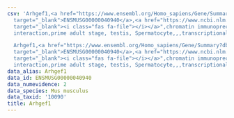 ```yaml
---
csv: 'Arhgef1,<a href="https://www.ensembl.org/Homo_sapiens/Gene/Summary?db=core;g=ENSMUSG00000040940"
  target="_blank">ENSMUSG00000040940</a>,<a href="https://www.ncbi.nlm.nih.gov/pubmed/25450459"
  target="_blank"><i class="fas fa-file"></i></a>",chromatin immunoprecipitation assay,direct
  interaction,prime adult stage, testis, Spermatocyte,,,transcriptional regulation,

  Arhgef1,<a href="https://www.ensembl.org/Homo_sapiens/Gene/Summary?db=core;g=ENSMUSG00000040940"
  target="_blank">ENSMUSG00000040940</a>,<a href="https://www.ncbi.nlm.nih.gov/pubmed/25450459"
  target="_blank"><i class="fas fa-file"></i></a>",chromatin immunoprecipitation assay,direct
  interaction,prime adult stage, testis, Spermatocyte,,,transcriptional regulation,'
data_alias: Arhgef1
data_id: ENSMUSG00000040940
data_numevidence: 2
data_species: Mus musculus
data_taxid: '10090'
title: Arhgef1
---
```

